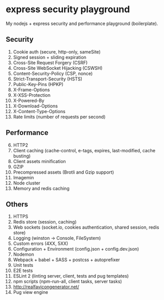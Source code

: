 # express security playground
My nodejs + express security and performance playground (boilerplate).

## Security

1. Cookie auth (secure, http-only, sameSite)
2. Signed session + sliding expiration
2. Cross-Site Request Forgery (CSRF)
3. Cross-Site WebSocket Hijacking (CSWSH)
9. Content-Security-Policy (CSP, nonce)
5. Strict-Transport-Security (HSTS)
10. Public-Key-Pins (HPKP)
3. X-Frame-Options
4. X-XSS-Protection
6. X-Powered-By
7. X-Download-Options
8. X-Content-Type-Options
9. Rate limits (number of requests per second)

## Performance

6. HTTP2
1. Client caching (cache-control, e-tags, expires, last-modified, cache busting)
2. Client assets minification
2. GZIP
3. Precompressed assets (Brotli and Gzip support)
3. Imagemin
4. Node cluster
5. Memory and redis caching

## Others

1. HTTPS
1. Redis store (session, caching)
1. Web sockets (socket.io, cookies authentication, shared session, redis store)
3. Logging (winston -> Console, FileSystem)
4. Custom errors (4XX, 5XX)
5. Configuration + Environment (config.json + config.dev.json)
6. Nodemon
7. Webpack + babel + SASS + postcss + autoprefixer
8. Unit tests
9. E2E tests
9. ESLint 2 (linting server, client, tests and pug templates)
9. npm scripts (npm-run-all, client tasks, server tasks)
9. http://realfavicongenerator.net/
9. Pug view engine
